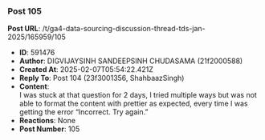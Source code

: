 ### Post 105
**Post URL**: /t/ga4-data-sourcing-discussion-thread-tds-jan-2025/165959/105
- **ID**: 591476
- **Author**: DIGVIJAYSINH SANDEEPSINH CHUDASAMA (21f2000588)
- **Created At**: 2025-02-07T05:54:22.421Z
- **Reply To**: Post 104 (23f3001356, ShahbaazSingh)
- **Content**:  
  I was stuck at that question for 2 days, I tried multiple ways but was not able to format the content with prettier as expected, every time I was getting the error “Incorrect. Try again.”
- **Reactions**: None
- **Post Number**: 105

